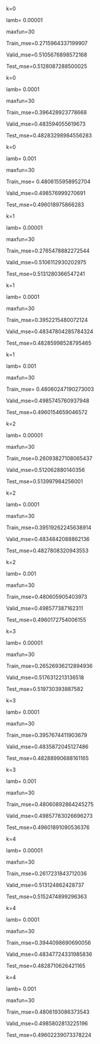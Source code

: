 k=0

lamb= 0.00001

maxfun=30

Train_mse=0.2715964337199907

Valid_mse=0.5105676898572168

Test_mse=0.5128087288500025



k=0

lamb= 0.0001

maxfun=30

Train_mse=0.396428923778668

Valid_mse=0.483594055619673

Test_mse=0.48283298984556283



k=0

lamb= 0.001

maxfun=30

Train_mse= 0.4806155958952704

Valid_mse=0.498576999270691

Test_mse=0.496018975866283



k=1

lamb= 0.00001

maxfun=30

Train_mse=0.2765478882272544

Valid_mse=0.5106112930202975

Test_mse=0.5131280366547241



k=1

lamb= 0.0001

maxfun=30

Train_mse=0.3952215480072124

Valid_mse=0.48347804285784324

Test_mse=0.48285998528795465



k=1

lamb= 0.001

maxfun=30

Train_mse= 0.48060247190273003

Valid_mse=0.4985745760937948

Test_mse=0.4960154659046572



k=2

lamb= 0.00001

maxfun=30

Train_mse=0.26093827108065437

Valid_mse=0.512062880140356

Test_mse=0.513997984256001



k=2

lamb= 0.0001

maxfun=30

Train_mse=0.39519262245638914

Valid_mse=0.4834842088862136

Test_mse=0.4827808320943553



k=2

lamb= 0.001

maxfun=30

Train_mse=0.480605905403973

Valid_mse=0.498577387162311

Test_mse=0.4960172754006155





k=3

lamb= 0.00001

maxfun=30

Train_mse=0.26526936212894936

Valid_mse=0.5176312213136518

Test_mse=0.519730393887582



k=3

lamb= 0.0001

maxfun=30

Train_mse=0.3957674411903679

Valid_mse=0.4835872045127486

Test_mse=0.48288990688161165



k=3

lamb= 0.001

maxfun=30

Train_mse=0.48060892864245275

Valid_mse=0.49857783026696273

Test_mse=0.49601891090536376



k=4

lamb= 0.00001

maxfun=30

Train_mse=0.2617231843712036

Valid_mse=0.513124862428737

Test_mse=0.5152474899296363



k=4

lamb= 0.0001

maxfun=30

Train_mse=0.3944098690690056

Valid_mse=0.48347724331985836

Test_mse=0.4828710626421165



k=4

lamb= 0.001

maxfun=30

Train_mse=0.4806193086373543

Valid_mse=0.4985802813225196

Test_mse=0.49602239073378224